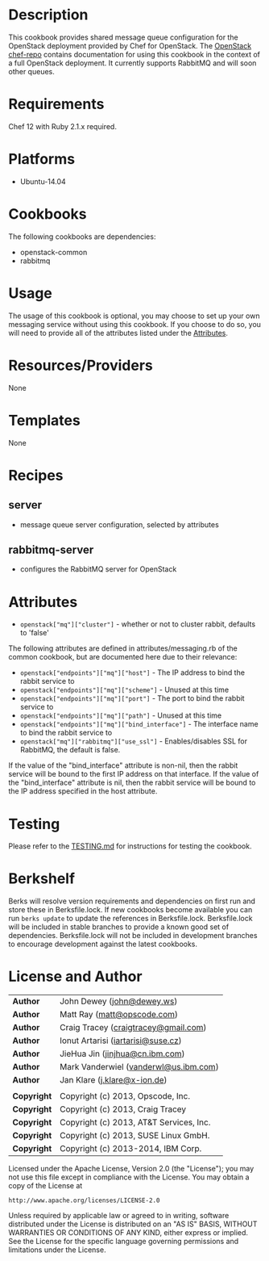 # Description #

This cookbook provides shared message queue configuration for the OpenStack deployment provided by Chef for OpenStack. The [OpenStack chef-repo](http://github.com/openstack/openstack-chef-repo) contains documentation for using this cookbook in the context of a full OpenStack deployment. It currently supports RabbitMQ and will soon other queues.

# Requirements #

Chef 12 with Ruby 2.1.x required.

# Platforms #

* Ubuntu-14.04

# Cookbooks #

The following cookbooks are dependencies:

* openstack-common
* rabbitmq

# Usage #

The usage of this cookbook is optional, you may choose to set up your own messaging service without using this cookbook. If you choose to do so, you will need to provide all of the attributes listed under the [Attributes](#attributes).

# Resources/Providers #

None

# Templates #

None

# Recipes #

## server ##

- message queue server configuration, selected by attributes

## rabbitmq-server ##

- configures the RabbitMQ server for OpenStack

# Attributes #

* `openstack["mq"]["cluster"]` - whether or not to cluster rabbit, defaults to 'false'

The following attributes are defined in attributes/messaging.rb of the common cookbook, but are documented here due to their relevance:

* `openstack["endpoints"]["mq"]["host"]` - The IP address to bind the rabbit service to
* `openstack["endpoints"]["mq"]["scheme"]` - Unused at this time
* `openstack["endpoints"]["mq"]["port"]` - The port to bind the rabbit service to
* `openstack["endpoints"]["mq"]["path"]` - Unused at this time
* `openstack["endpoints"]["mq"]["bind_interface"]` - The interface name to bind the rabbit service to
* `openstack["mq"]["rabbitmq"]["use_ssl"]` - Enables/disables SSL for RabbitMQ, the default is false.

If the value of the "bind_interface" attribute is non-nil, then the rabbit service will be bound to the first IP address on that interface.  If the value of the "bind_interface" attribute is nil, then the rabbit service will be bound to the IP address specified in the host attribute.

Testing
=====

Please refer to the [TESTING.md](TESTING.md) for instructions for testing the cookbook.

Berkshelf
=====

Berks will resolve version requirements and dependencies on first run and
store these in Berksfile.lock. If new cookbooks become available you can run
`berks update` to update the references in Berksfile.lock. Berksfile.lock will
be included in stable branches to provide a known good set of dependencies.
Berksfile.lock will not be included in development branches to encourage
development against the latest cookbooks.

License and Author
==================

|                      |                                                    |
|:---------------------|:---------------------------------------------------|
| **Author**           |  John Dewey (<john@dewey.ws>)                      |
| **Author**           |  Matt Ray (<matt@opscode.com>)                     |
| **Author**           |  Craig Tracey (<craigtracey@gmail.com>)            |
| **Author**           |  Ionut Artarisi (<iartarisi@suse.cz>)              |
| **Author**           |  JieHua Jin (<jinjhua@cn.ibm.com>)                 |
| **Author**           |  Mark Vanderwiel (<vanderwl@us.ibm.com>)           |
| **Author**           |  Jan Klare (<j.klare@x-ion.de>)                    |
|                      |                                                    |
| **Copyright**        |  Copyright (c) 2013, Opscode, Inc.                 |
| **Copyright**        |  Copyright (c) 2013, Craig Tracey                  |
| **Copyright**        |  Copyright (c) 2013, AT&T Services, Inc.           |
| **Copyright**        |  Copyright (c) 2013, SUSE Linux  GmbH.             |
| **Copyright**        |  Copyright (c) 2013-2014, IBM Corp.                |



Licensed under the Apache License, Version 2.0 (the "License");
you may not use this file except in compliance with the License.
You may obtain a copy of the License at

    http://www.apache.org/licenses/LICENSE-2.0

Unless required by applicable law or agreed to in writing, software
distributed under the License is distributed on an "AS IS" BASIS,
WITHOUT WARRANTIES OR CONDITIONS OF ANY KIND, either express or implied.
See the License for the specific language governing permissions and
limitations under the License.
